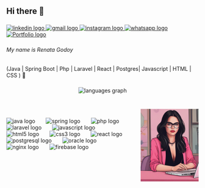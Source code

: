 <h2 align="left">Hi there 👋</h2>

###

<div align="left">
   <a href="https://www.linkedin.com/in/devrenatagodoy/" target="_blank">
    <img src="https://img.shields.io/static/v1?message=LinkedIn&logo=linkedin&label=&color=cc57cf&logoColor=white&labelColor=cc57cf&style=flat" height="20" alt="linkedin logo"  />
  </a>
  <a href="mailTo:devrenatagodoy@gmail..com" target="_blank">
    <img src="https://img.shields.io/static/v1?message=Gmail&logo=gmail&label=&color=cc57cf&logoColor=white&labelColor=cc57cf&style=flat" height="20" alt="gmail logo"  />
  </a>
  <a href="https://www.instagram.com/renatacgodoy_/" target="_blank">
    <img src="https://img.shields.io/static/v1?message=Instagram&logo=instagram&label=&color=cc57cf&logoColor=white&labelColor=cc57cf&style=flat" height="20" alt="instagram logo"  />
  </a>
  <a href="https://wa.link/fk060y" target="_blank">
    <img src="https://img.shields.io/static/v1?message=Whatsapp&logo=whatsapp&label=&color=cc57cf&logoColor=white&labelColor=cc57cf&style=flat" height="20" alt="whatsapp logo"  />
  </a>
  <a href="https://portifolio-renata-godoys-projects.vercel.app/">
  <img src="https://img.shields.io/badge/-Portfolio-cc57cf?logo=github&logoColor=white&labelColor=cc57cf&style=flat" height="20" alt="Portfolio logo" />
</a>

</div>

###

<h6 align="left">My name is Renata Godoy</h6>

###

<p align="left">(Java | Spring Boot | Php | Laravel | React | Postgres| Javascript | HTML | CSS ) 🚀</p>

###

<div align="center">
  <img src="https://github-readme-stats.vercel.app/api/top-langs?username=renatagodoy&locale=en&hide_title=true&layout=compact&card_width=320&langs_count=4&theme=midnight-purple&hide_border=true" height="130" alt="languages graph"  />
</div>

###

<br clear="both">

<img align="right" height="190" src="img2.png " style="padding-left: 20px;" />

###

<div align="left">
  <img src="https://cdn.jsdelivr.net/gh/devicons/devicon/icons/java/java-original.svg" height="45" alt="java logo"  />
  <img width="20" />
  <img src="https://cdn.jsdelivr.net/gh/devicons/devicon/icons/spring/spring-original.svg" height="45" alt="spring logo"  />
  <img width="20" />
  <img src="https://cdn.jsdelivr.net/gh/devicons/devicon/icons/php/php-original.svg" height="45" alt="php logo"  />
  <img width="20" />
  <img src="https://cdn.jsdelivr.net/gh/devicons/devicon/icons/laravel/laravel-original.svg" height="45" alt="laravel logo"  />
  <img width="20" />
  <img src="https://cdn.jsdelivr.net/gh/devicons/devicon/icons/javascript/javascript-original.svg" height="45" alt="javascript logo"  />
  <img width="20" />
  <img src="https://cdn.jsdelivr.net/gh/devicons/devicon/icons/html5/html5-original.svg" height="45" alt="html5 logo"  />
  <img width="20" />
  <img src="https://cdn.jsdelivr.net/gh/devicons/devicon/icons/css3/css3-original.svg" height="45" alt="css3 logo"  />
  <img width="20" />
  <img src="https://cdn.jsdelivr.net/gh/devicons/devicon/icons/react/react-original.svg" height="45" alt="react logo"  />
  <img width="20" />
  <img src="https://cdn.jsdelivr.net/gh/devicons/devicon/icons/postgresql/postgresql-original.svg" height="45" alt="postgresql logo"  />
  <img width="20" />
  <img src="https://cdn.jsdelivr.net/gh/devicons/devicon/icons/oracle/oracle-original.svg" height="45" alt="oracle logo"  />
  <img width="20" />
  <img src="https://cdn.jsdelivr.net/gh/devicons/devicon/icons/nginx/nginx-original.svg" height="45" alt="nginx logo"  />
  <img width="20" />
  <img src="https://cdn.jsdelivr.net/gh/devicons/devicon/icons/firebase/firebase-plain.svg" height="45" alt="firebase logo"  />
</div>

###